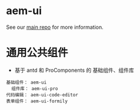 # aem-ui 

See our [main repo](https://aem-ui.tk) for more information.

# 通用公共组件

- 基于 antd 和 ProComponents 的 基础组件、组件库

```
基础组件： aem-ui
  组件库： aem-ui-pro
代码编辑： aem-ui-code-editor
表单组件： aem-ui-formily
```
